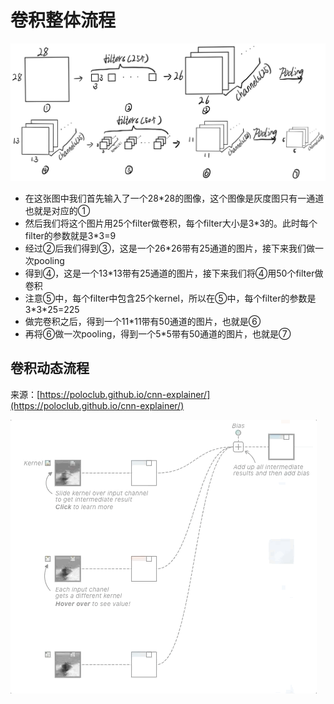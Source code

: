 # 卷积整体流程

![](../.gitbook/assets/img_0262.jpeg)

* 在这张图中我们首先输入了一个28\*28的图像，这个图像是灰度图只有一通道也就是对应的①
* 然后我们将这个图片用25个filter做卷积，每个filter大小是3\*3的。此时每个filter的参数就是3\*3=9
* 经过②后我们得到③，这是一个26\*26带有25通道的图片，接下来我们做一次pooling
* 得到④，这是一个13\*13带有25通道的图片，接下来我们将④用50个filter做卷积
* 注意⑤中，每个filter中包含25个kernel，所以在⑤中，每个filter的参数是3\*3\*25=225
* 做完卷积之后，得到一个11\*11带有50通道的图片，也就是⑥
* 再将⑥做一次pooling，得到一个5\*5带有50通道的图片，也就是⑦

## 卷积动态流程

来源：[https://poloclub.github.io/cnn-explainer/](https://poloclub.github.io/cnn-explainer/)

![](../.gitbook/assets/may-09-2020-11-46-54.gif)

